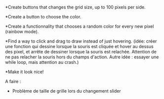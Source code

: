 *Create buttons that changes the grid size, up to 100 pixels per side.

*Create a button to choose the color.

*Create a functionnality that chooses a random color for every new pixel (rainbow mode).

*Find a way to click and drag to draw instead of just hovering. (idée: créer une fonction qui dessine lorsque la souris est cliquée et hover au dessus des pixel, et arrête de dessiner lorsque la souris est relachée. Attention de ne pas relacher la souris hors du champs d'action. Autre idée : essayer une while loop, mais attention au crash.)

*Make it look nice!


A faire : 
- Problème de taille de grille lors du changement slider